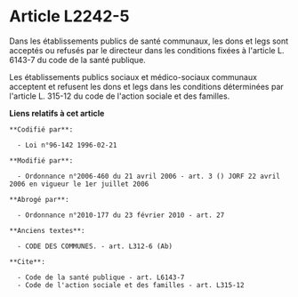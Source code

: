 # Article L2242-5

Dans les établissements publics de santé communaux, les dons et legs sont acceptés ou refusés par le directeur dans les
conditions fixées à l'article L. 6143-7 du code de la santé publique. 

Les établissements publics sociaux et médico-sociaux communaux acceptent et refusent les dons et legs dans les conditions
déterminées par l'article L. 315-12 du code de l'action sociale et des familles.

**Liens relatifs à cet article**

	**Codifié par**:

	  - Loi n°96-142 1996-02-21

	**Modifié par**:

	  - Ordonnance n°2006-460 du 21 avril 2006 - art. 3 () JORF 22 avril 2006 en vigueur le 1er juillet 2006

	**Abrogé par**:

	  - Ordonnance n°2010-177 du 23 février 2010 - art. 27

	**Anciens textes**:

	  - CODE DES COMMUNES. - art. L312-6 (Ab)

	**Cite**:

	  - Code de la santé publique - art. L6143-7
	  - Code de l'action sociale et des familles - art. L315-12
